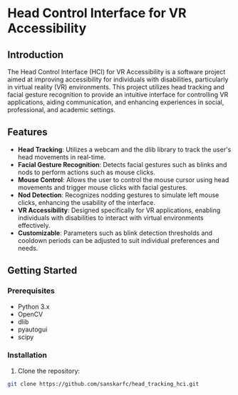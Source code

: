 # Head Control Interface for VR Accessibility

## Introduction

The Head Control Interface (HCI) for VR Accessibility is a software project aimed at improving accessibility for individuals with disabilities, particularly in virtual reality (VR) environments. This project utilizes head tracking and facial gesture recognition to provide an intuitive interface for controlling VR applications, aiding communication, and enhancing experiences in social, professional, and academic settings.

## Features

- **Head Tracking**: Utilizes a webcam and the dlib library to track the user's head movements in real-time.
- **Facial Gesture Recognition**: Detects facial gestures such as blinks and nods to perform actions such as mouse clicks.
- **Mouse Control**: Allows the user to control the mouse cursor using head movements and trigger mouse clicks with facial gestures.
- **Nod Detection**: Recognizes nodding gestures to simulate left mouse clicks, enhancing the usability of the interface.
- **VR Accessibility**: Designed specifically for VR applications, enabling individuals with disabilities to interact with virtual environments effectively.
- **Customizable**: Parameters such as blink detection thresholds and cooldown periods can be adjusted to suit individual preferences and needs.

## Getting Started

### Prerequisites

- Python 3.x
- OpenCV
- dlib
- pyautogui
- scipy

### Installation

1. Clone the repository:

```bash
git clone https://github.com/sanskarfc/head_tracking_hci.git

